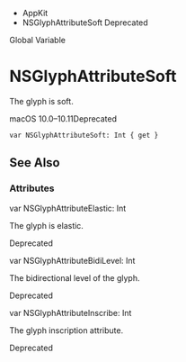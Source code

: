 

- AppKit
-  NSGlyphAttributeSoft Deprecated

Global Variable

# NSGlyphAttributeSoft

The glyph is soft.

macOS 10.0–10.11Deprecated

``` source
var NSGlyphAttributeSoft: Int { get }
```

## See Also

### Attributes

var NSGlyphAttributeElastic: Int

The glyph is elastic.

Deprecated

var NSGlyphAttributeBidiLevel: Int

The bidirectional level of the glyph.

Deprecated

var NSGlyphAttributeInscribe: Int

The glyph inscription attribute.

Deprecated

